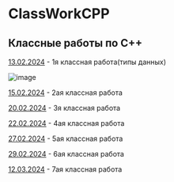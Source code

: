 # ClassWorkCPP
## Классные работы по C++
[13.02.2024](https://github.com/KirillFedotenko/ClassWorkCPP/blob/main/13.02.2024%2F13.02.2024.cpp) - 1я классная работа(типы данных)





![image](https://github.com/KirillFedotenko/ClassWorkCPP/assets/159914000/4b3a1427-35c7-4ce1-bae2-d592fc6b9184)


[15.02.2024](https://github.com/KirillFedotenko/ClassWorkCPP/blob/main/15.02.2024/15.02.2024.cpp) - 2ая классная работа

[20.02.2024](https://github.com/KirillFedotenko/ClassWorkCPP/blob/main/20.02.2024/20.02.2024.cpp) - 3я классная работа

[22.02.2024](https://github.com/KirillFedotenko/ClassWorkCPP/blob/main/22.02.2024/22.02.2024.cpp) - 4ая классная работа

[27.02.2024](https://github.com/KirillFedotenko/ClassWorkCPP/blob/main/27.02.2024/27.02.2024.cpp) - 5ая классная работа

[29.02.2024](https://github.com/KirillFedotenko/ClassWorkCPP/blob/main/29.02.2024/29.02.2024.cpp) - 6ая классная работа

[12.03.2024](https://github.com/KirillFedotenko/ClassWorkCPP/blob/main/12.03.2024/12.03.2024.cpp) - 7ая классная работа
